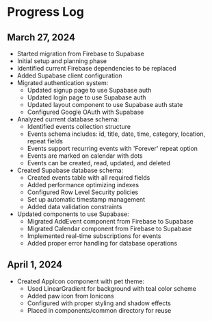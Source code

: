 # Progress Log

## March 27, 2024
- Started migration from Firebase to Supabase
- Initial setup and planning phase
- Identified current Firebase dependencies to be replaced
- Added Supabase client configuration
- Migrated authentication system:
  - Updated signup page to use Supabase auth
  - Updated login page to use Supabase auth
  - Updated layout component to use Supabase auth state
  - Configured Google OAuth with Supabase
- Analyzed current database schema:
  - Identified events collection structure
  - Events schema includes: id, title, date, time, category, location, repeat fields
  - Events support recurring events with 'Forever' repeat option
  - Events are marked on calendar with dots
  - Events can be created, read, updated, and deleted
- Created Supabase database schema:
  - Created events table with all required fields
  - Added performance optimizing indexes
  - Configured Row Level Security policies
  - Set up automatic timestamp management
  - Added data validation constraints
- Updated components to use Supabase:
  - Migrated AddEvent component from Firebase to Supabase
  - Migrated Calendar component from Firebase to Supabase
  - Implemented real-time subscriptions for events
  - Added proper error handling for database operations 

## April 1, 2024
- Created AppIcon component with pet theme:
  - Used LinearGradient for background with teal color scheme
  - Added paw icon from Ionicons
  - Configured with proper styling and shadow effects
  - Placed in components/common directory for reuse 